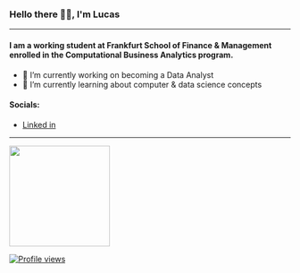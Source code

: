 ### Hello there 👋🏻, I'm Lucas
---
#### I am a working student at Frankfurt School of Finance & Management enrolled in the Computational Business Analytics program.

- 🔭 I’m currently working on becoming a Data Analyst
- 🌱 I’m currently learning about computer & data science concepts
#### Socials:

- [Linked in](https://linkedin.com/in/lucaswagner2109)
---
<div>
  <a href="https://github.com/lmw2109">
  <img height="180em" src="https://github-readme-stats.vercel.app/api?username=lmw2109&show_icons=true&include_all_commits=true&count_private=true"/>
</div>
  
![Profile views](https://gpvc.arturio.dev/lmw2109)

<!--

**lmw2109/lmw2109** is a ✨ _special_ ✨ repository because its `README.md` (this file) appears on your GitHub profile.

-->
